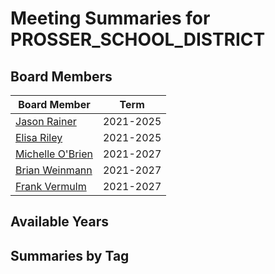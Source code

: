 # Meeting Summaries for PROSSER_SCHOOL_DISTRICT

## Board Members

| Board Member       | Term           |
|--------------------|----------------|
| [Jason Rainer](board_member_6.md) | 2021-2025 |
| [Elisa Riley](board_member_7.md) | 2021-2025 |
| [Michelle O'Brien](board_member_8.md) | 2021-2027 |
| [Brian Weinmann](board_member_9.md) | 2021-2027 |
| [Frank Vermulm](board_member_10.md) | 2021-2027 |

## Available Years

## Summaries by Tag
